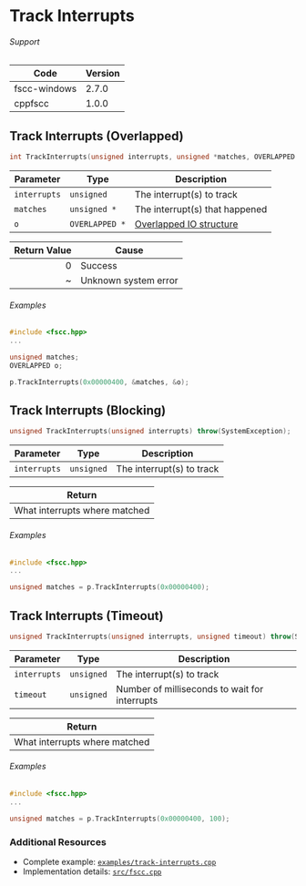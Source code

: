 # Track Interrupts

###### Support
| Code | Version |
| ---- | ------- |
| fscc-windows | 2.7.0 |
| cppfscc | 1.0.0 |


## Track Interrupts (Overlapped)
```c++
int TrackInterrupts(unsigned interrupts, unsigned *matches, OVERLAPPED *o) throw(SystemException);

```

| Parameter | Type | Description |
| --------- | ---- | ----------- |
| `interrupts` | `unsigned` | The interrupt(s) to track |
| `matches` | `unsigned *` | The interrupt(s) that happened |
| `o` | `OVERLAPPED *` | [Overlapped IO structure](http://msdn.microsoft.com/en-us/library/windows/desktop/ms686358.aspx) |

| Return Value | Cause |
| ------------:| ----- |
| 0 | Success |
| ~ | Unknown system error |

###### Examples
```c++
#include <fscc.hpp>
...

unsigned matches;
OVERLAPPED o;

p.TrackInterrupts(0x00000400, &matches, &o);
```

## Track Interrupts (Blocking)
```c++
unsigned TrackInterrupts(unsigned interrupts) throw(SystemException);
```

| Parameter | Type | Description |
| --------- | ---- | ----------- |
| `interrupts` | `unsigned` | The interrupt(s) to track |

| Return |
| ------ |
| What interrupts where matched |


###### Examples
```c++
#include <fscc.hpp>
...

unsigned matches = p.TrackInterrupts(0x00000400);
```


## Track Interrupts (Timeout)
```c++
unsigned TrackInterrupts(unsigned interrupts, unsigned timeout) throw(SystemException);
```

| Parameter | Type | Description |
| --------- | ---- | ----------- |
| `interrupts` | `unsigned` | The interrupt(s) to track |
| `timeout` | `unsigned` | Number of milliseconds to wait for interrupts |

| Return |
| ------ |
| What interrupts where matched |


###### Examples
```c++
#include <fscc.hpp>
...

unsigned matches = p.TrackInterrupts(0x00000400, 100);
```


### Additional Resources
- Complete example: [`examples/track-interrupts.cpp`](../examples/track-interrupts.cpp)
- Implementation details: [`src/fscc.cpp`](../src/fscc.cpp)